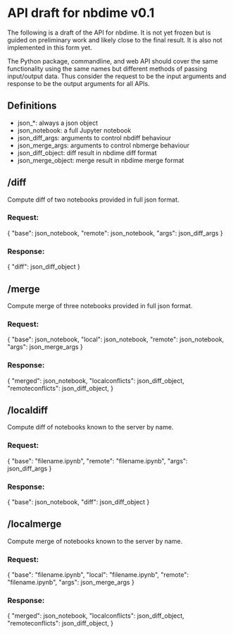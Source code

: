 # API draft for nbdime v0.1

The following is a draft of the API for nbdime.  It is not yet frozen
but is guided on preliminary work and likely close to the final
result. It is also not implemented in this form yet.

The Python package, commandline, and web API should cover the same
functionality using the same names but different methods of passing
input/output data.  Thus consider the request to be the input
arguments and response to be the output arguments for all APIs.


## Definitions

  * json_*: always a json object
  * json_notebook: a full Jupyter notebook
  * json_diff_args: arguments to control nbdiff behaviour
  * json_merge_args: arguments to control nbmerge behaviour
  * json_diff_object: diff result in nbdime diff format
  * json_merge_object: merge result in nbdime merge format


## /diff

Compute diff of two notebooks provided in full json format.

### Request:

  {
    "base":   json_notebook,
    "remote": json_notebook,
    "args": json_diff_args
  }

### Response:

  {
    "diff": json_diff_object
  }


## /merge

Compute merge of three notebooks provided in full json format.

### Request:

  {
    "base":   json_notebook,
    "local":  json_notebook,
    "remote": json_notebook,
    "args": json_merge_args
  }

### Response:

  {
    "merged": json_notebook,
    "localconflicts": json_diff_object,
    "remoteconflicts": json_diff_object,
  }


## /localdiff

Compute diff of notebooks known to the server by name.

### Request:

  {
    "base":   "filename.ipynb",
    "remote": "filename.ipynb",
    "args": json_diff_args
  }

### Response:

  {
    "base": json_notebook,
    "diff": json_diff_object
  }


## /localmerge

Compute merge of notebooks known to the server by name.

### Request:

  {
    "base":   "filename.ipynb",
    "local":  "filename.ipynb",
    "remote": "filename.ipynb",
    "args": json_merge_args
  }

### Response:

  {
    "merged": json_notebook,
    "localconflicts": json_diff_object,
    "remoteconflicts": json_diff_object,
  }
